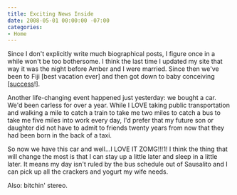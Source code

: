 ```yaml
---
title: Exciting News Inside
date: 2008-05-01 00:00:00 -07:00
categories:
- Home
---
```


<p>Since I don't explicitly write much biographical posts, I figure once in a while won't be too bothersome. I think the last time I updated my site that way it was the night before Amber and I were married. Since then we've been to Fiji [best vacation ever] and then got down to baby conceiving [<a href="http://flickr.com/photos/torrez/2417267264/">success</a>!].</p>

<p>Another life-changing event happened just yesterday: we bought a car. We'd been carless for over a year. While I LOVE taking public transportation and walking a mile to catch a train to take me two miles to catch a bus to take me five miles into work every day, I'd prefer that my future son or daughter did not have to admit to friends twenty years from now that they had been born in the back of a taxi.</p>

<p>So now we have this car and well…I LOVE IT ZOMG!!!1! I think the thing that will change the most is that I can stay up a little later and sleep in a little later. It means my day isn't ruled by the bus schedule out of Sausalito and I can pick up all the crackers and yogurt my wife needs. </p>

<p>Also: bitchin' stereo.</p>
